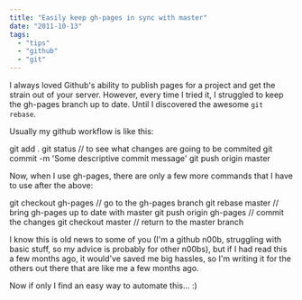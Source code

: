 ```yaml
---
title: "Easily keep gh-pages in sync with master"
date: "2011-10-13"
tags:
  - "tips"
  - "github"
  - "git"
---
```


I always loved Github's ability to publish pages for a project and get the strain out of your server. However, every time I tried it, I struggled to keep the gh-pages branch up to date. Until I discovered the awesome `git rebase`.

Usually my github workflow is like this:

git add .
git status // to see what changes are going to be commited
git commit -m 'Some descriptive commit message'
git push origin master

Now, when I use gh-pages, there are only a few more commands that I have to use after the above:

git checkout gh-pages // go to the gh-pages branch
git rebase master // bring gh-pages up to date with master
git push origin gh-pages // commit the changes
git checkout master // return to the master branch

I know this is old news to some of you (I'm a github n00b, struggling with basic stuff, so my advice is probably for other n00bs), but if I had read this a few months ago, it would've saved me big hassles, so I'm writing it for the others out there that are like me a few months ago.

Now if only I find an easy way to automate this... :)
